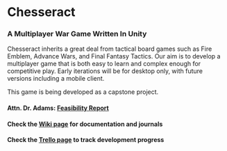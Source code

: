 # Chesseract
### A Multiplayer War Game Written In Unity
Chesseract inherits a great deal from tactical board games such as Fire Emblem, Advance Wars, and Final Fantasy Tactics. Our aim is to develop a multiplayer game that is both easy to learn and complex enough for competitive play. Early iterations will be for desktop only, with future versions including a mobile client.

This game is being developed as a capstone project.

#### Attn. Dr. Adams: [Feasibility Report](https://docs.google.com/document/d/1_bgDCjhfMrPDKB1yQ9b6JkNd2dLFT0kXREPeH9mzDPc)
#### Check the [Wiki page](https://github.com/SpylerMcCarThief/chesseract/wiki) for documentation and journals
#### Check the [Trello page](https://trello.com/b/6nIQNK1d/main) to track development progress
